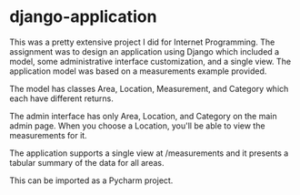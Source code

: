 # django-application

This was a pretty extensive project I did for Internet Programming. The assignment was to design an application using Django which included a model, some administrative interface customization, and a single view. The application model was based on a measurements example provided.

The model has classes Area, Location, Measurement, and Category which each have different returns.

The admin interface has only Area, Location, and Category on the main admin page. When you choose a Location, you'll be able to view the measurements for it.

The application supports a single view at /measurements and it presents a tabular summary of the data for all areas.

This can be imported as a Pycharm project.
